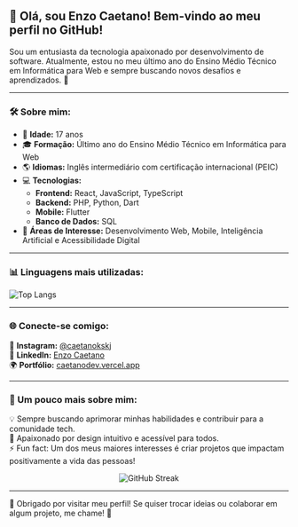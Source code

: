 ## 👋 Olá, sou Enzo Caetano! Bem-vindo ao meu perfil no GitHub!

Sou um entusiasta da tecnologia apaixonado por desenvolvimento de software. Atualmente, estou no meu último ano do Ensino Médio Técnico em Informática para Web e sempre buscando novos desafios e aprendizados. 🚀

---

### 🛠️ Sobre mim:

- 🎂 **Idade:** 17 anos
- 🎓 **Formação:** Último ano do Ensino Médio Técnico em Informática para Web
- 🌎 **Idiomas:** Inglês intermediário com certificação internacional (PEIC)
- 💻 **Tecnologias:**
  - **Frontend:** React, JavaScript, TypeScript
  - **Backend:** PHP, Python, Dart
  - **Mobile:** Flutter
  - **Banco de Dados:** SQL
- 📌 **Áreas de Interesse:** Desenvolvimento Web, Mobile, Inteligência Artificial e Acessibilidade Digital

---

### 📊 Linguagens mais utilizadas:

![Top Langs](https://github-readme-stats.vercel.app/api/top-langs/?username=EnzoCaetano015&layout=compact&theme=radical)

---

### 🌐 Conecte-se comigo:

📸 **Instagram:** [@caetanokskj](https://www.instagram.com/caetanokskj/)  
💼 **LinkedIn:** [Enzo Caetano](https://www.linkedin.com/in/enzo-caetano-peracio-rodrigues-814736290)  
🌍 **Portfólio:** [caetanodev.vercel.app](https://caetanodev.vercel.app)

---

### 🚀 Um pouco mais sobre mim:

💡 Sempre buscando aprimorar minhas habilidades e contribuir para a comunidade tech.  
🎨 Apaixonado por design intuitivo e acessível para todos.  
⚡ Fun fact: Um dos meus maiores interesses é criar projetos que impactam positivamente a vida das pessoas!


<div align="center">
  <img src="https://github-readme-streak-stats.herokuapp.com/?user=EnzoCaetano015&theme=radical" alt="GitHub Streak" />
</div>

---

💙 Obrigado por visitar meu perfil! Se quiser trocar ideias ou colaborar em algum projeto, me chame! 🚀
